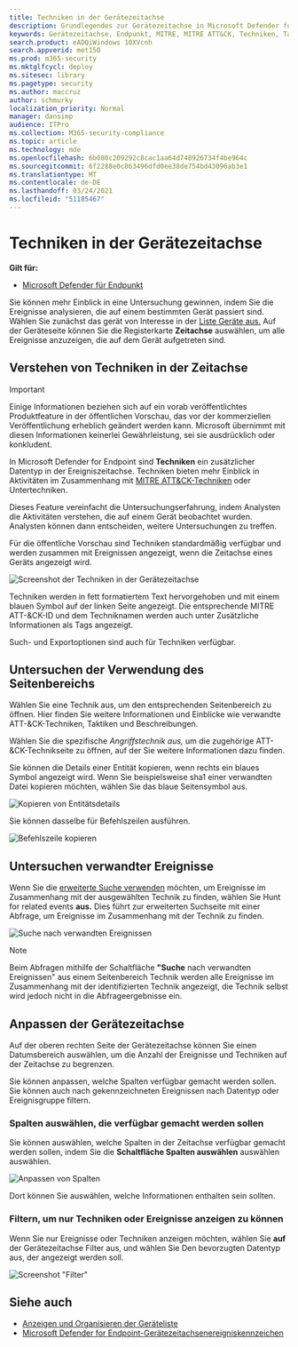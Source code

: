 ```yaml
---
title: Techniken in der Gerätezeitachse
description: Grundlegendes zur Gerätezeitachse in Microsoft Defender for Endpoint
keywords: Gerätezeitachse, Endpunkt, MITRE, MITRE ATT&CK, Techniken, Taktiken
search.product: eADQiWindows 10XVcnh
search.appverid: met150
ms.prod: m365-security
ms.mktglfcycl: deploy
ms.sitesec: library
ms.pagetype: security
ms.author: maccruz
author: schmurky
localization_priority: Normal
manager: dansimp
audience: ITPro
ms.collection: M365-security-compliance
ms.topic: article
ms.technology: mde
ms.openlocfilehash: 6b080c209292c8cac1aa64d748926734f4be964c
ms.sourcegitcommit: 6f2288e0c863496dfd0ee38de754bd43096ab3e1
ms.translationtype: MT
ms.contentlocale: de-DE
ms.lasthandoff: 03/24/2021
ms.locfileid: "51185467"
---
```

# <a name="techniques-in-the-device-timeline"></a>Techniken in der Gerätezeitachse


**Gilt für:**
- [Microsoft Defender für Endpunkt](https://go.microsoft.com/fwlink/p/?linkid=2154037)


Sie können mehr Einblick in eine Untersuchung gewinnen, indem Sie die Ereignisse analysieren, die auf einem bestimmten Gerät passiert sind. Wählen Sie zunächst das gerät von Interesse in der [Liste Geräte aus.](machines-view-overview.md) Auf der Geräteseite können Sie die Registerkarte **Zeitachse** auswählen, um alle Ereignisse anzuzeigen, die auf dem Gerät aufgetreten sind.

## <a name="understand-techniques-in-the-timeline"></a>Verstehen von Techniken in der Zeitachse

>[!IMPORTANT]
>Einige Informationen beziehen sich auf ein vorab veröffentlichtes Produktfeature in der öffentlichen Vorschau, das vor der kommerziellen Veröffentlichung erheblich geändert werden kann. Microsoft übernimmt mit diesen Informationen keinerlei Gewährleistung, sei sie ausdrücklich oder konkludent.

In Microsoft Defender for Endpoint sind **Techniken** ein zusätzlicher Datentyp in der Ereigniszeitachse. Techniken bieten mehr Einblick in Aktivitäten im Zusammenhang mit [MITRE ATT&CK-Techniken](https://attack.mitre.org/) oder Untertechniken. 

Dieses Feature vereinfacht die Untersuchungserfahrung, indem Analysten die Aktivitäten verstehen, die auf einem Gerät beobachtet wurden. Analysten können dann entscheiden, weitere Untersuchungen zu treffen.

Für die öffentliche Vorschau sind Techniken standardmäßig verfügbar und werden zusammen mit Ereignissen angezeigt, wenn die Zeitachse eines Geräts angezeigt wird. 

![Screenshot der Techniken in der Gerätezeitachse](images/device-timeline-2.png)

Techniken werden in fett formatiertem Text hervorgehoben und mit einem blauen Symbol auf der linken Seite angezeigt. Die entsprechende MITRE ATT-&CK-ID und dem Techniknamen werden auch unter Zusätzliche Informationen als Tags angezeigt. 

Such- und Exportoptionen sind auch für Techniken verfügbar.

## <a name="investigate-using-the-side-pane"></a>Untersuchen der Verwendung des Seitenbereichs

Wählen Sie eine Technik aus, um den entsprechenden Seitenbereich zu öffnen. Hier finden Sie weitere Informationen und Einblicke wie verwandte ATT-&CK-Techniken, Taktiken und Beschreibungen. 

Wählen Sie die spezifische *Angriffstechnik aus,* um die zugehörige ATT-&CK-Technikseite zu öffnen, auf der Sie weitere Informationen dazu finden.

Sie können die Details einer Entität kopieren, wenn rechts ein blaues Symbol angezeigt wird. Wenn Sie beispielsweise sha1 einer verwandten Datei kopieren möchten, wählen Sie das blaue Seitensymbol aus.

![Kopieren von Entitätsdetails](images/techniques-side-pane-clickable.png)

Sie können dasselbe für Befehlszeilen ausführen.

![Befehlszeile kopieren](images/techniques-side-pane-command.png)


## <a name="investigate-related-events"></a>Untersuchen verwandter Ereignisse

Wenn Sie die [erweiterte Suche verwenden](advanced-hunting-overview.md) möchten, um Ereignisse im Zusammenhang mit der ausgewählten Technik zu finden, wählen Sie Hunt for related events **aus.** Dies führt zur erweiterten Suchseite mit einer Abfrage, um Ereignisse im Zusammenhang mit der Technik zu finden.

![Suche nach verwandten Ereignissen](images/techniques-hunt-for-related-events.png)

>[!NOTE]
>Beim Abfragen mithilfe der Schaltfläche **"Suche** nach verwandten Ereignissen" aus einem Seitenbereich Technik werden alle Ereignisse im Zusammenhang mit der identifizierten Technik angezeigt, die Technik selbst wird jedoch nicht in die Abfrageergebnisse ein.


## <a name="customize-your-device-timeline"></a>Anpassen der Gerätezeitachse

Auf der oberen rechten Seite der Gerätezeitachse können Sie einen Datumsbereich auswählen, um die Anzahl der Ereignisse und Techniken auf der Zeitachse zu begrenzen. 

Sie können anpassen, welche Spalten verfügbar gemacht werden sollen. Sie können auch nach gekennzeichneten Ereignissen nach Datentyp oder Ereignisgruppe filtern.

### <a name="choose-columns-to-expose"></a>Spalten auswählen, die verfügbar gemacht werden sollen
Sie können auswählen, welche Spalten in der Zeitachse verfügbar gemacht werden sollen, indem Sie die **Schaltfläche Spalten auswählen** auswählen auswählen.

![Anpassen von Spalten](images/filter-customize-columns.png)

Dort können Sie auswählen, welche Informationen enthalten sein sollten.

### <a name="filter-to-view-techniques-or-events-only"></a>Filtern, um nur Techniken oder Ereignisse anzeigen zu können

Wenn Sie nur Ereignisse oder Techniken anzeigen möchten, wählen Sie **auf** der Gerätezeitachse Filter aus, und wählen Sie Den bevorzugten Datentyp aus, der angezeigt werden soll.

![Screenshot "Filter"](images/device-timeline-filters.png)



## <a name="see-also"></a>Siehe auch
- [Anzeigen und Organisieren der Geräteliste](machines-view-overview.md)
- [Microsoft Defender for Endpoint-Gerätezeitachsenereigniskennzeichen](device-timeline-event-flag.md) 


 
